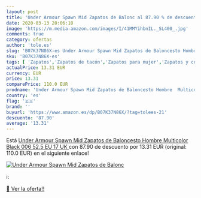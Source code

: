 ```yaml
---
layout: post
title: 'Under Armour Spawn Mid Zapatos de Balonc al 87.90 % de descuento'
date: 2020-03-13 20:06:10
image: 'https://m.media-amazon.com/images/I/41MMYihbnIL._SL400_.jpg'
comments: true
category: ofertas
author: 'tole.es'
slug: 'B07K37N86X-es Under Armour Spawn Mid Zapatos de Baloncesto Hombre...'
sku: 'B07K37N86X-es'
tags: [ 'Zapatos','Zapatos de tacón','Zapatos para mujer','Zapatos y complementos','zapatos', ]
actualPrice: 13.31 EUR
currency: EUR
price: 13.31
comparePrice: 110.0 EUR
prodname: 'Under Armour Spawn Mid Zapatos de Baloncesto Hombre  Multicolor  Black 006   52.5 EU  17 UK '
country: 'es'
flag: '🇪🇸'
brand: ''
buyurl: 'https://www.amazon.es/dp/B07K37N86X/?tag=tolees-21'
descuento: '87.90'
average: '13.31'
---
```


Está [Under Armour Spawn Mid Zapatos de Baloncesto Hombre  Multicolor  Black 006   52.5 EU  17 UK ](https://www.amazon.es/dp/B07K37N86X/?tag=tolees-21) con 87.90 de descuento por 13.31 EUR (original: 110.0 EUR) en el siguiente enlace!

[![Under Armour Spawn Mid Zapatos de Balonc](https://m.media-amazon.com/images/I/41MMYihbnIL._SL400_.jpg)](https://www.amazon.es/dp/B07K37N86X/?tag=tolees-21)

ℹ️:


[🛒 Ver la oferta!!](https://www.amazon.es/dp/B07K37N86X/?tag=tolees-21)
